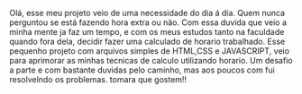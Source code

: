 Olá, esse meu projeto veio de uma necessidade do dia á dia. 
Quem nunca perguntou se está fazendo hora extra ou não. 
Com essa duvida que veio a minha mente ja faz um tempo, e com os meus estudos tanto na faculdade quando fora dela, decidir fazer uma calculado de horario trabalhado.
Esse pequenho projeto com arquivos simples de HTML,CSS e JAVASCRIPT, veio para aprimorar  as minhas tecnicas de calculo utilizando horario.
Um desafio a parte e com bastante duvidas pelo caminho, mas aos poucos com fui resolvelndo os problemas. 
tomara que gostem!!

